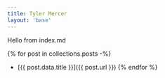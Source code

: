 ```yaml
---
title: Tyler Mercer
layout: 'base'
---
```


Hello from index.md

{% for post in collections.posts -%}
- [{{ post.data.title }}]({{ post.url }})
{% endfor %}
